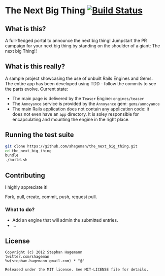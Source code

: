# The Next Big Thing [![Build Status](https://secure.travis-ci.org/shageman/the_next_big_thing.png)](https://secure.travis-ci.org/shageman/the_next_big_thing)

## What is this?

A full-fledged portal to announce the next big thing! Jumpstart the PR campaign for your next big thing by standing on the shoulder of a giant: The next big Thing!!

## What is this really?

A sample project showcasing the use of unbuilt Rails Engines and Gems. The entire app has been developed using TDD - follow the commits to see the parts evolve. Current state:

*   The main page is delivered by the `Teaser` Engine: `engines/teaser`
*   The `Annoyance` service is provided by the `Annoyance` gem: `gems/annoyance`
*   The main Rails application does not contain any application code: it does not even have an `app` directory. It is soley responsible for encapsulating and mounting the engine in the right place.

## Running the test suite
```bash
git clone https://github.com/shageman/the_next_big_thing.git
cd the_next_big_thing
bundle
./build.sh
```

## Contributing

I highly appreciate it!

Fork, pull, create, commit, push, request pull.

### What to do?

*   Add an engine that will admin the submitted entries.
*   ...

## License

    Copyright (c) 2012 Stephan Hagemann
    twitter.com/shageman
    %w(stephan.hagemann gmail.com) * "@"

    Released under the MIT license. See MIT-LICENSE file for details.